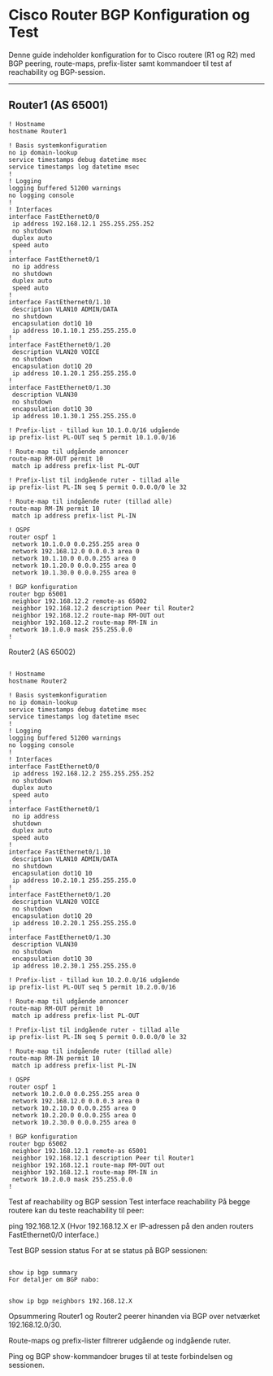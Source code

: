 # Cisco Router BGP Konfiguration og Test

Denne guide indeholder konfiguration for to Cisco routere (R1 og R2) med BGP peering, route-maps, prefix-lister samt kommandoer til test af reachability og BGP-session.

---

## Router1 (AS 65001)

```plaintext
! Hostname
hostname Router1

! Basis systemkonfiguration
no ip domain-lookup
service timestamps debug datetime msec
service timestamps log datetime msec
!
! Logging
logging buffered 51200 warnings
no logging console
!
! Interfaces
interface FastEthernet0/0
 ip address 192.168.12.1 255.255.255.252
 no shutdown
 duplex auto
 speed auto
!
interface FastEthernet0/1
 no ip address
 no shutdown
 duplex auto
 speed auto
!
interface FastEthernet0/1.10
 description VLAN10 ADMIN/DATA
 no shutdown
 encapsulation dot1Q 10
 ip address 10.1.10.1 255.255.255.0
!
interface FastEthernet0/1.20
 description VLAN20 VOICE
 no shutdown
 encapsulation dot1Q 20
 ip address 10.1.20.1 255.255.255.0
!
interface FastEthernet0/1.30
 description VLAN30
 no shutdown
 encapsulation dot1Q 30
 ip address 10.1.30.1 255.255.255.0

! Prefix-list - tillad kun 10.1.0.0/16 udgående
ip prefix-list PL-OUT seq 5 permit 10.1.0.0/16

! Route-map til udgående annoncer
route-map RM-OUT permit 10
 match ip address prefix-list PL-OUT

! Prefix-list til indgående ruter - tillad alle
ip prefix-list PL-IN seq 5 permit 0.0.0.0/0 le 32

! Route-map til indgående ruter (tillad alle)
route-map RM-IN permit 10
 match ip address prefix-list PL-IN

! OSPF
router ospf 1
 network 10.1.0.0 0.0.255.255 area 0
 network 192.168.12.0 0.0.0.3 area 0
 network 10.1.10.0 0.0.0.255 area 0
 network 10.1.20.0 0.0.0.255 area 0
 network 10.1.30.0 0.0.0.255 area 0

! BGP konfiguration
router bgp 65001
 neighbor 192.168.12.2 remote-as 65002
 neighbor 192.168.12.2 description Peer til Router2
 neighbor 192.168.12.2 route-map RM-OUT out
 neighbor 192.168.12.2 route-map RM-IN in
 network 10.1.0.0 mask 255.255.0.0
!
```

Router2 (AS 65002)

```plaintext

! Hostname
hostname Router2

! Basis systemkonfiguration
no ip domain-lookup
service timestamps debug datetime msec
service timestamps log datetime msec
!
! Logging
logging buffered 51200 warnings
no logging console
!
! Interfaces
interface FastEthernet0/0
 ip address 192.168.12.2 255.255.255.252
 no shutdown
 duplex auto
 speed auto
!
interface FastEthernet0/1
 no ip address
 shutdown
 duplex auto
 speed auto
!
interface FastEthernet0/1.10
 description VLAN10 ADMIN/DATA
 no shutdown
 encapsulation dot1Q 10
 ip address 10.2.10.1 255.255.255.0
!
interface FastEthernet0/1.20
 description VLAN20 VOICE
 no shutdown
 encapsulation dot1Q 20
 ip address 10.2.20.1 255.255.255.0
!
interface FastEthernet0/1.30
 description VLAN30
 no shutdown
 encapsulation dot1Q 30
 ip address 10.2.30.1 255.255.255.0

! Prefix-list - tillad kun 10.2.0.0/16 udgående
ip prefix-list PL-OUT seq 5 permit 10.2.0.0/16

! Route-map til udgående annoncer
route-map RM-OUT permit 10
 match ip address prefix-list PL-OUT

! Prefix-list til indgående ruter - tillad alle
ip prefix-list PL-IN seq 5 permit 0.0.0.0/0 le 32

! Route-map til indgående ruter (tillad alle)
route-map RM-IN permit 10
 match ip address prefix-list PL-IN

! OSPF
router ospf 1
 network 10.2.0.0 0.0.255.255 area 0
 network 192.168.12.0 0.0.0.3 area 0
 network 10.2.10.0 0.0.0.255 area 0
 network 10.2.20.0 0.0.0.255 area 0
 network 10.2.30.0 0.0.0.255 area 0

! BGP konfiguration
router bgp 65002
 neighbor 192.168.12.1 remote-as 65001
 neighbor 192.168.12.1 description Peer til Router1
 neighbor 192.168.12.1 route-map RM-OUT out
 neighbor 192.168.12.1 route-map RM-IN in
 network 10.2.0.0 mask 255.255.0.0
!
```
Test af reachability og BGP session
Test interface reachability
På begge routere kan du teste reachability til peer:


ping 192.168.12.X
(Hvor 192.168.12.X er IP-adressen på den anden routers FastEthernet0/0 interface.)

Test BGP session status
For at se status på BGP sessionen:

```plaintext

show ip bgp summary
For detaljer om BGP nabo:
```

```plaintext

show ip bgp neighbors 192.168.12.X
```

Opsummering
Router1 og Router2 peerer hinanden via BGP over netværket 192.168.12.0/30.

Route-maps og prefix-lister filtrerer udgående og indgående ruter.

Ping og BGP show-kommandoer bruges til at teste forbindelsen og sessionen.


